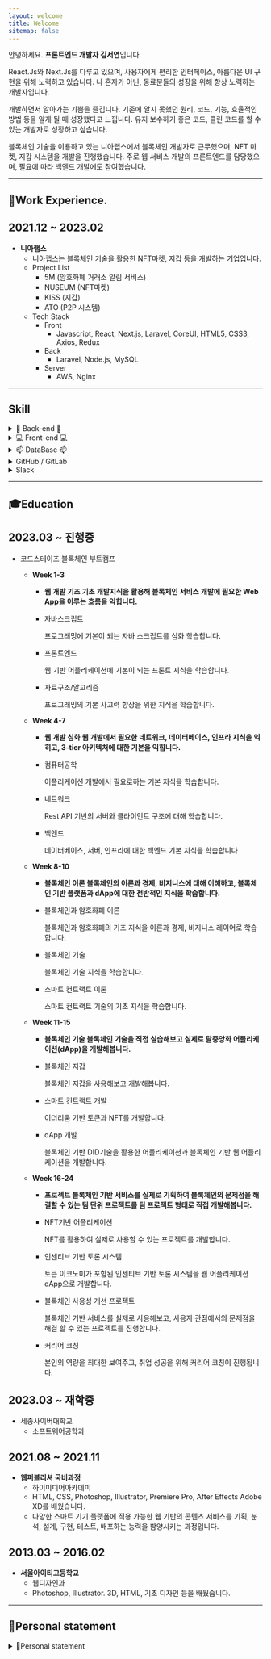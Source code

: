 ```yaml
---
layout: welcome
title: Welcome 
sitemap: false
---
```


안녕하세요. **프론트엔드 개발자 김서연**입니다.

React.Js와 Next.Js를 다루고 있으며, 사용자에게 편리한 인터페이스, 아름다운 UI 구현을 위해 노력하고 있습니다. 나 혼자가 아닌, 동료분들의 성장을 위해 항상 노력하는 개발자입니다.

개발하면서 알아가는 기쁨을 즐깁니다. 기존에 알지 못했던 원리, 코드, 기능, 효율적인 방법 등을 알게 될 때 성장했다고 느낍니다. 유지 보수하기 좋은 코드, 클린 코드를 할 수 있는 개발자로 성장하고 싶습니다.

블록체인 기술을 이용하고 있는 니아랩스에서 블록체인 개발자로 근무했으며, NFT 마켓, 지갑 시스템을 개발을 진행했습니다. 주로 웹 서비스 개발의 프론트엔드를 담당했으며, 필요에 따라 백엔드 개발에도 참여했습니다.


***  

## 💼Work Experience.

## 2021.12 ~ 2023.02

- **니아랩스**
    - 니아랩스는 블록체인 기술을 활용한 NFT마켓, 지갑 등을 개발하는 기업입니다.
    - Project List
        - 5M (암호화폐 거래소 알림 서비스)
        - NUSEUM (NFT마켓)
        - KISS (지갑)
        - ATO (P2P 시스템)
    - Tech Stack
        - Front
            - Javascript, React, Next.js, Laravel, CoreUI, HTML5, CSS3, Axios, Redux
        - Back
            - Laravel, Node.js, MySQL
        - Server
            - AWS, Nginx  


***

## Skill
<details>
<summary>📲 Back-end 📲</summary>
<div markdown="1">
  <details>
  <summary>Laravel</summary>
  <div markdown="1">
  - 기본적인 CRUD가능
  - 개발 문서를 참고하여 원하는 기능을 개발할 수 있습니다.
  - **API 제작 가능**
  - MVC 패턴에 대해 이해하고 있습니다.
  - **Telegram API 연동을 하여 기능을 개발한 경험**이 있습니다.
  </div>
  </details>
  <details>
  <summary>Node.Js</summary>
  <div markdown="1">
  - **Service worker 기능 개발 경험**이 있습니다.
  - **pm2를 이용하여 데이터를 전송**한 경험이 있습니다.
  </div>
  </details>
</div>
</details>
<details>
<summary>💻 Front-end 💻</summary>
<div markdown="1">
  <details>
  <summary>HTML5</summary>
  <div markdown="1">
  - 원하는 형태로 레이아웃을 구성하여 나타낼 수 있습니다.
  - 웹 표준을 준수하여 불필요한 마크업을 최소화하여 로딩 속도를 향상할 시킬 수 있습니다.
  - 웹 호환성에 대해 공부 중이며, 웹 브라우저 버전, 종류와 관계없이 웹 사이트에 접근할 수 있도록 노력하고 있습니다.
  </div>
  </details>
  <details>
  <summary>CSS3</summary>
  <div markdown="1">
  - 반응형 웹을 구현할 수 있습니다.
  - 기본적인 레이아웃 및 애니메이션을 구현할 수 있습니다.
  - **부트스트랩 사용 경험**이 있습니다.
  - 상황에 맞게 적절한 속성과 값을 적용할 수 있습니다.
  - **CSS 선택자를 유용하게 사용하여 코드를 작성**할 수 있습니다.
  </div>
  </details>
  <details>
  <summary>Javascript</summary>
  <div markdown="1">
    - **AJAX 통신 (서버 측과 클라이언트 측간의 데이터교환**을 할 수 있습니다.
    - ES6 이상 문법을 적극적으로 사용합니다.
    - Vanilla JS를 이용해 DOM을 조작할 수 있습니다.
  </div>
  </details>
  <details>
  <summary>React.Js, Next.Js</summary>
  <div markdown="1">
  - 함수형 컴포넌트를 능숙하게 사용할 수 있습니다.
  - **효율적인 렌더링 및 재사용 가능 컴포넌트에 관심이 많으며 계속 노력**하고 있습니다.
  - React hooks를 사용하고, 거의 모든 컴포넌트를 함수로 만듭니다. hook을 이용해 공통 비즈니스 로직을 적절히 모듈화해 사용할 수 있습니다.
  </div>
  </details>
  <details>
  <summary>Laravel</summary>
  <div markdown="1">
  - 기본적인 CRUD가능
  - 개발 문서를 참고하여 원하는 기능을 개발할 수 있습니다.
  - **API 제작 가능**
  - MVC 패턴에 대해 이해하고 있습니다.
  - **Telegram API 연동을 하여 기능을 개발한 경험**이 있습니다.
  </div>
  </details>
</div>
</details>
<details>
<summary>📫 DataBase 📫</summary>
<div markdown="1">
  <details>
  <summary>MySql</summary>
  <div markdown="1">
  - 기본적인 쿼리문 (INSERT, UPDATE, SELECT, DELETE, WHERE, ORDER BY)을 이용해 데이터 조회 및 수정을 할 수 있습니다.
  </div>
  </details>
</div>
</details>
<details>
<summary>GitHub / GitLab</summary>
<div markdown="1">
- Git flow를 이용한 협업에 익숙합니다.
</div>
</details>
<details>
<summary>Slack</summary>
<div markdown="1">
- Slack 채널을 이용한 협업에 익숙합니다.
</div>
</details>


***  

## 🎓Education

## 2023.03 ~ 진행중

- 코드스테이츠 블록체인 부트캠프
    - **Week 1-3**
        - ****웹 개발 기초
        기초 개발지식을 활용해 블록체인 서비스 개발에 필요한 Web App을 이루는 흐름을 익힙니다.****
        - 자바스크립트
            
            프로그래밍에 기본이 되는 자바 스크립트를 심화 학습합니다.
            
        - 프론트엔드
            
            웹 기반 어플리케이션에 기본이 되는 프론트 지식을 학습합니다.
            
        - 자료구조/알고리즘
            
            프로그래밍의 기본 사고력 향상을 위한 지식을 학습합니다.
            
    - **Week 4-7**
        - ****웹 개발 심화
        웹 개발에서 필요한 네트워크, 데이터베이스, 인프라 지식을 익히고, 3-tier 아키텍처에 대한 기본을 익힙니다.****
        - 컴퓨터공학
            
            어플리케이션 개발에서 필요로하는 기본 지식을 학습합니다.
            
        - 네트워크
            
            Rest API 기반의 서버와 클라이언트 구조에 대해 학습합니다.
            
        - 백엔드
            
            데이터베이스, 서버, 인프라에 대한 백엔드 기본 지식을 학습합니다
            
    - **Week 8-10**
        - ****블록체인 이론
        블록체인의 이론과 경제, 비지니스에 대해 이해하고, 블록체인 기반 플랫폼과 dApp에 대한 전반적인 지식을 학습합니다.****
        - 블록체인과 암호화폐 이론
            
            블록체인과 암호화폐의 기초 지식을 이론과 경제, 비지니스 레이어로 학습합니다.
            
        - 블록체인 기술
            
            블록체인 기술 지식을 학습합니다.
            
        - 스마트 컨트랙트 이론
            
            스마트 컨트랙트 기술의 기초 지식을 학습합니다.
            
    - **Week 11-15**
        - ****블록체인 기술
        블록체인 기술을 직접 실습해보고 실제로 탈중앙화 어플리케이션(dApp)을 개발해봅니다.****
        - 블록체인 지갑
            
            블록체인 지갑을 사용해보고 개발해봅니다.
            
        - 스마트 컨트랙트 개발
            
            이더리움 기반 토큰과 NFT를 개발합니다.
            
        - dApp 개발
            
            블록체인 기반 DID기술을 활용한 어플리케이션과 블록체인 기반 웹 어플리케이션을 개발합니다.
            
    - **Week 16-24**
        - ****프로젝트
        블록체인 기반 서비스를 실제로 기획하여 블록체인의 문제점을 해결할 수 있는 팀 단위 프로젝트를 팀 프로젝트 형태로 직접 개발해봅니다.****
        - NFT기반 어플리케이션
            
            NFT를 활용하여 실제로 사용할 수 있는 프로젝트를 개발합니다.
            
        - 인센티브 기반 토론 시스템
            
            토큰 이코노미가 포함된 인센티브 기반 토론 시스템을 웹 어플리케이션 dApp으로 개발합니다.
            
        - 블록체인 사용성 개선 프로젝트
            
            블록체인 기반 서비스를 실제로 사용해보고, 사용자 관점에서의 문제점을 해결 할 수 있는 프로젝트를 진행합니다.
            
        - 커리어 코칭
            
            본인의 역량을 최대한 보여주고, 취업 성공을 위해 커리어 코칭이 진행됩니다.
              

## 2023.03 ~ 재학중

- 세종사이버대학교
    - 소프트웨어공학과

## 2021.08 ~ 2021.11

- **웹퍼블리셔 국비과정**
    - 하이미디어아카데미
    - HTML, CSS, Photoshop, Illustrator, Premiere Pro, After Effects Adobe XD를 배웠습니다.
    - 다양한 스마트 기기 플랫폼에 적용 가능한 웹 기반의 콘텐츠 서비스를 기획, 분석, 설계, 구현, 테스트, 배포하는 능력을 함양시키는 과정입니다.

## 2013.03 ~ 2016.02

- **서울아이티고등학교**
    - 웹디자인과
    - Photoshop, Illustrator. 3D, HTML, 기초 디자인 등을 배웠습니다.


***

## 🙌Personal statement
<details>
<summary>🙌Personal statement</summary>
<div markdown="1">

### 관심있는 개발 분야

- 가장 관심 있는 분야는 프론트엔드 개발입니다. 이유는 유저가 서비스 정보를 탐색하고, 이용할 때 가장 먼저 보는 부분을 담당하므로 사이트의 첫인상 맡고 있고 유저와 가장 먼저 맞닿는 영역의 일을 한다는 점에서 다른 개발들과는 달리, 고객/사용자의 반응을 확인하며 즉각적으로 판단하고, 빠르게 대응해야 하는 부분이 매력적으로 느껴졌습니다.
- 두번째로 관심 있는 분야는 블록체인 개발입니다. 탈중앙화를 이용한 정보의 암호화와 분산화를 통해 보안성을 높일 수 있는 장점때문입니다. 위변조가 불가능한 시스템 구조를 갖추고, 정보가 한 곳에 집중되는 게 아닌 각자가 소유할 수 있어 해킹에 대한 불안함이 없어 매우 전망있는 기술이라고 생각합니다.

### 개발자가 된 계기

- 저는 처음에는 국비 학원에서 웹 퍼블리셔 과정을 배웠습니다. 과정을 학습하면서 코딩에 대해 흥미를 느끼고 내가 짠 코드가 화면에 렌더링 되는 것이 신기하고 재미있었습니다. 배우면 배울수록 매력 있는 분야라고 생각했고 좀 더 배우고 잘하고 싶은 욕심이 생겼습니다. 그래서 백엔드와 프론트엔드를 고민했습니다. 어느 직무가 내가 더 자신 있고 잘하고 배우고 싶은지 고민한 결과 처음의 느낌대로 내가 짠 코드가 화면에 바로 출력이 되고 변화하는 게 재미있었던 만큼 프론트엔드로 전향하기로 결심했습니다.

### 개발자로서 성장하기 위한 노력

- 저는 0이었던 웹 개발 역량을 지난 1년간의 노력을 통해 프론트엔드 개발자로 한 발짝 다가갈 수 있었습니다. 먼저 니아랩스라는 회사에 취업하게 되면서 처음으로 React, Laravel, PHP를 접하게 되었습니다. 처음 접하다 보니 코드 한 줄을 이해하는 데에도 많은 시간이 걸렸었습니다. 구글에 검색도 많이 하고 주변의 직원분들께 많이 찾아가서 물어보기도 하면서 이해하고 또 습득하려고 했으며, js 또는 php 파일 하나를 열어 해당 코드가 몇 줄이 있는지 상관하지 않고 모든 코드 한 줄마다 주석을 달아가면서 공부했습니다. 하지만 이 방법만으로는 완성도 높은 프로젝트를 개발하기에 어려움이 있었습니다. 이에 저는 부족한 역량을 채우기 위해 회사에 남거나 퇴근을 해서도 개인적으로 늦은 시간까지 강의를 듣고 프로젝트를 처음부터 만들어 보기도 했습니다. 1년동안 백엔드와 프론트엔드 구분 없이 모두 프로젝트에 참여하고 학습하며 웹 개발 역량을 길렀습니다. 더욱이 실무에서 백엔드에도 참여한 경험이 프론트엔드 직무를 진행하는 것에 많은 도움이 되었습니다.

### 장점과 단점

- 장점
    
    첫 번째로는 저는 모르는 것에 대한 부끄럼이 없고 새로운 것을 배우는 데에 두려움이 없고 오히려 즐깁니다.
    프론트엔드는 늘 새로운 버전이 나오고 프레임워크, 라이브러리가 변화하는데 저는 새로운 것을 배우는 데에 항상 욕심이 있고 그것을 즐기기도 합니다. 그런 면에서도 프론트엔드가 저랑 더 잘 맞는다고 생각이 들었습니다. 새로운 것을 배울 때는 처음에는 무척 어렵고 낯설고 스트레스도 받지만 계속 공부하면서 이내 이해가 되고 처음보다는 능숙하게 사용을 하는 제 모습을 볼 때면 뿌듯함이 느껴집니다. 또한 제가 배운 것을 남들에게 설명해주는 것을 즐깁니다. 상대방이 제가 배운 것을 이미 알고 있다고 하더라도 제가 이해한 것이 맞는지 확인하는 과정이라고 생각합니다. 모르는 것이 있을 때는 이해할 때까지 찾아보며 그런데도 이해하지 못한 경우에는 주변의 사람에게 물어봐서 제 것으로 습득하려고 합니다.
    
    두 번째로는 제가 맡은 일에 대해서는 대충대충 넘어가는 일이 없고 책임감이 투철하며 집요합니다.
    
    제가 맡은 직무는 확실하게 처리하는 것을 좋아합니다. 또한 그게 맞는 일이라고 생각합니다. 다만 제가 맡은 직무를 끝냈다고 바로 해이해지는 것이 아닌 다른 할 일은 없는지 에러는 없는지 수시로 체크하기도 하며 만약 프로젝트가 종료됐을 경우에는 다른 팀원이 헤매고 있을 때 나서서 도와주기도 합니다. 쉽게 말해 일을 만들어서 하는 편입니다. 제 일이 아니더라도 팀원 일을 도와줄 때 데이터가 제대로 출력이 안 되거나 기능 구현이 안 될 때는 늦은 시간까지 남아서라도 해결하려고 노력합니다. 제가 한 번 도와주기로 한 만큼 저에게 다른 프로젝트가 들어오기 전까지 최대한 도와줍니다. 어떤 때에는 본래 해당 직무를 맡은 팀원보다 제가 더 열심히 찾고 집중할 때도 있습니다.
    
- 단점
    
    장점에서의 집요함이 때때로 단점으로 발휘될 때도 있습니다.
    
    예를 들어 filter 기능이 제대로 동작하지 않을 때 해당 기능이 될 때까지 물고 늘어지다 보니 다른 기능이 후순위로 밀려날 때가 있습니다. 또한 멀티가 안되기도 합니다. 그러므로 집요한 것은 좋지만 너무 파고들어 우선순위를 생각하지 못할 때가 있어 Notion이나 메모장 등을 이용하여 일의 우선순위를 정해서 문제를 차근차근 해결하도록 노력하고 있습니다.
    

### 기억에 남는 개발 프로젝트

- 백엔드를 담당한 5M이라는 프로젝트입니다. 프론트엔드인데 왜 백엔드를 담당했는지에 대해서는 처음에는 회사가 스타트업이고 직원이 많이 있지 않았습니다. 그래서 백엔드도 배우게 되었었는데 학습을 하다 보니 프론트를 좀 더 이해하기 위해서는 백엔드의 지식도 필요하다는 것을 알게 되었습니다. 이후부터는 프론트엔드, 백엔드 가리지 않고 프로젝트에 참여하게 되었습니다. 해당 프로젝트가 가장 기억에 남는 이유는 해당 프로젝트를 진행하면서 프론트에게 어떻게 데이터를 전송하는 것이 좋은지, 반대로 프론트에서 백으로 어떻게 데이터를 전송하는 것이 좋은지 많이 고민할 수 있게 해준 프로젝트이기 때문입니다. 로그인, 회원가입, 검색 기능 등 기본적인 기능을 구현하는 데에도 어떻게 더 효율적으로 API 개발을 하는 것이 좋은지 많이 고민했고 또 프론트 담당 팀원분과도 많이 소통했습니다. 이러한 경험 덕분에 프론트엔드와 백엔드 두 포지션 모두 이해하고 공부하는 것에 많은 도움이 되었습니다.

### 내가 생각하는 좋은 코드란

- 아직 여러 다양한 경험을 많이 해보지 않아 확고하게 말하기는 어렵지만 좋은 코드란 주관적인 관점이 많이 반영되는 것 같습니다. 내가 생각하기에는 내가 짠 코드가 좋은 코드라고 말할 수도 있습니다. 하지만 다른 사람이 보기에는 좋지 않은 코드라고 할 수도 있습니다. 인터넷에 많이 나와 있는 네이밍, 가독성, 추상화 등 특정 요소가 지켜진다고 다 좋은 코드라고 생각하지는 않습니다. 여러 매체를 통해 접하고 느낀 바로는 일단 차근차근 스텝을 밟아나가는 것이 중요한 것 같습니다. 그저 검색해서 갖고 온 코드가 실행된다고 거기서 끝나는 것이 아닌 왜 실행이 되는지 원리부터 파악하며 그것을 내 것으로 만들고 어떻게 하면 효율적이고 알아보기 쉽게 작성할 수 있는지부터 생각하고 그 코드를 어떠한 이유로 작성했는지 타당한 논리가 있으며 그 이유를 자신 있게 대답할 수 있는 것, 즉 설득력이 있는 코드가 좋은 코드라고 생각합니다.

### 앞으로 어떤 개발자가 되고 싶은가?

- 첫 번째로는 도태되지 않는 개발자가 되고 싶습니다. 백엔드 개발자도 마찬가지지만 특히 프론트엔드 개발자는 새로운 라이브러리, 모듈, 언어가 생깁니다. 그 트렌드에 뒤처지지 않고 계속해서 배우며 새로운 것을 받아들이는 것이 중요하다고 생각합니다. 또 나이가 들어서도 여전히 공부하고 익힌다면 스스로 하루하루를 뿌듯하게 보내고 있을 저의 모습을 상상하면, 행복회로가 돌아갑니다. 두 번째로는 이력서 제목에 적은 것처럼 유연한 사고를 하는 개발자가 되고 싶습니다. 예외의 상황도 있지만 대부분은 팀 단위로 팀이 꾸려집니다. 그 상황에서 내 고집만 부려서는 좋을 게 없습니다. 지향하는 바와 달라도 일단은 받아들이고 그 후에도 문제가 있다면 그때 이야기를 해보는 것이 스스로에게도 넓은 시각을 가지게 하고, 팀 분위기도 지켜질 수 있을 것 같습니다.

</div>
</details>
